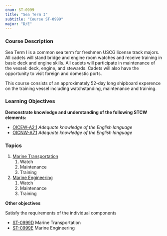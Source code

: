 ```yaml
---
cnum: ST-0999
title: "Sea Term I"
subtitle: "Course ST-0999"
major: "D/E"
---
```

### Course Description

Sea Term I is a common sea term for freshmen USCG license track majors. All cadets will stand bridge and engine room watches and receive training in basic deck and engine skills. All cadets will participate in maintenance of the vessel: deck, engine, and stewards. Cadets will also have the opportunity to visit foreign and domestic ports.

This course consists of an approximately 52-day long shipboard experence on the training vessel including watchstanding, maintenance and training.


### Learning Objectives

**Demonstrate knowledge and understanding of the following STCW elements:**

* [OICEW-A2.1]({{site.baseurl}}/tables/31.html#OICEW-A2.1) *Adequate knowledge of the English language*
* [OICNW-A7.1]({{site.baseurl}}/tables/21.html#OICNW-A7.1) *Adequate knowledge of the English language*


### Topics

1. [Marine Transportation](st-0999d) 
    1. Watch
    2. Maintenance
    3. Training
2. [Marine Engineering](st-0999e) 
    1. Watch
    2. Maintenance
    3. Training



**Other objectives**


Satisfy the requirements of the individual components

*  [ST-0999D](st-0999d) Marine Transportation
*  [ST-0999E](st-0999e) Marine Engineering




